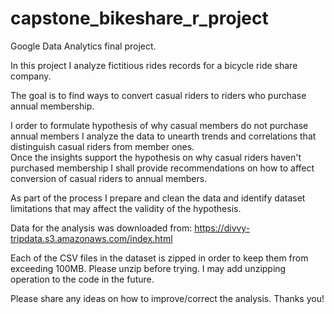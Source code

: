 # capstone_bikeshare_r_project

Google Data Analytics final project.

In this project I analyze fictitious rides records for a bicycle ride share company.

The goal is to find ways to convert casual riders to riders who purchase annual membership.

I order to formulate hypothesis of why casual members do not purchase annual members I analyze the data to unearth trends and correlations that distinguish casual riders from member 
ones.  
Once the insights support the hypothesis on why casual riders haven't purchased membership I shall provide 
recommendations on how to affect conversion of casual riders to annual members.

As part of the process I prepare and clean the data and identify dataset limitations that may affect the validity of the hypothesis.

Data for the analysis was downloaded from: https://divvy-tripdata.s3.amazonaws.com/index.html

Each of the CSV files in the dataset is zipped in order to keep them from exceeding 100MB. 
Please unzip before trying. 
I may add unzipping operation to the code in the future.

Please share any ideas on how to improve/correct the analysis. Thanks you!